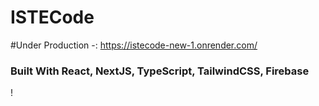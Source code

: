 # ISTECode

#Under Production -: https://istecode-new-1.onrender.com/

### Built With React, NextJS, TypeScript, TailwindCSS, Firebase



!
